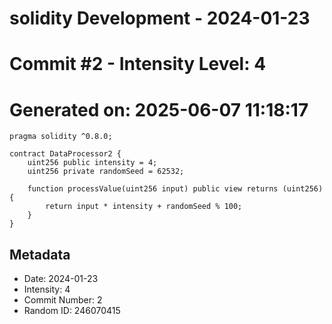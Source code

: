 ﻿# solidity Development - 2024-01-23
# Commit #2 - Intensity Level: 4
# Generated on: 2025-06-07 11:18:17
```solidity
pragma solidity ^0.8.0;

contract DataProcessor2 {
    uint256 public intensity = 4;
    uint256 private randomSeed = 62532;

    function processValue(uint256 input) public view returns (uint256) {
        return input * intensity + randomSeed % 100;
    }
}
```
## Metadata
- Date: 2024-01-23
- Intensity: 4
- Commit Number: 2
- Random ID: 246070415
